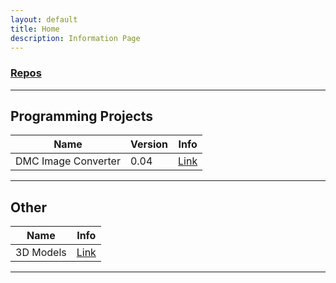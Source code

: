 ```yaml
---
layout: default
title: Home
description: Information Page
---
```

### [Repos](https://github.com/Ryason?tab=repositories)
---

## Programming Projects

| Name | Version | Info | 
| ---- | ------- | ---- |
| DMC Image Converter | 0.04 | [Link](./DMC-Converter.md) |

---

## Other

| Name | Info | 
| ---- | ---- |
| 3D Models | [Link](./Blender.md) |

---
